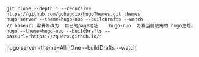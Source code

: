

```shell
git clone --depth 1 --recursive https://github.com/gohugoio/hugoThemes.git themes
hugo server --theme=hugo-nuo --buildDrafts --watch
// baseurl 需要修改为  自己的page地址    hugo-nuo  为我当前使用的 hugo主题。
hugo --theme=hugo-nuo --buildDrafts --baseUrl="https://zqHero.github.io/"
```

hugo server  -theme=AllinOne --buildDrafts --watch
